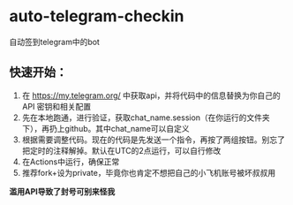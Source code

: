 # auto-telegram-checkin
自动签到telegram中的bot

## 快速开始：
1. 在 https://my.telegram.org/ 中获取api，并将代码中的信息替换为你自己的 API 密钥和相关配置
2. 先在本地跑通，进行验证，获取chat_name.session（在你运行的文件夹下），再扔上github。其中chat_name可以自定义
3. 根据需要调整代码。现在的代码是先发送一个指令，再按了两组按钮。别忘了把定时的注释解掉。默认在UTC的2点运行，可以自行修改
4. 在Actions中运行，确保正常
5. 推荐fork+设为private，毕竟你也肯定不想把自己的小飞机账号被坏叔叔用

**滥用API导致了封号可别来怪我**
